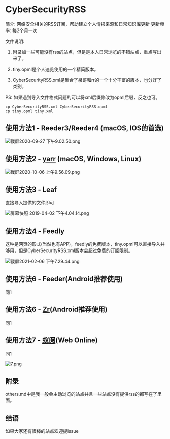 # CyberSecurityRSS
简介: 网络安全相关的RSS订阅，帮助建立个人情报来源和日常知识库更新
更新频率: 每2个月一次

文件说明:

1. 附录加一些可能没有rss的站点，但是是本人日常浏览的不错站点，重点写出来了。

2. tiny.opml是个人速览使用的一个精简版本。

3. CyberSecurityRSS.xml是集合了泉哥和rr的一个十分丰富的版本，也分好了类别。

PS: 如果遇到导入文件格式问题的可以将xml后缀修改为opml后缀，反之也可。

```
cp CyberSecurityRSS.xml CyberSecurityRSS.opml
cp tiny.opml tiny.xml
```

## 使用方法1 - Reeder3/Reeder4 (macOS, IOS的首选)

![截屏2020-09-27 下午9.02.50.png](https://i.loli.net/2020/09/28/NKmtPzv368hiYT9.png)

## 使用方法2 - [yarr](https://github.com/nkanaev/yarr) (macOS, Windows, Linux)

![截屏2020-10-06 上午9.56.09.png](https://i.loli.net/2020/10/06/p9udsMkOQmHAtI8.png)



## 使用方法3 - Leaf

直接导入提供的文件即可

![屏幕快照 2019-04-02 下午4.04.14.png](https://i.loli.net/2019/04/02/5ca317954382b.png)

## 使用方法4 - Feedly

这种是网页的形式(当然也有APP)，feedly的免费版本，tiny.opml可以直接导入并够用，但是CyberSecurityRSS.xml版本会超过免费的订阅限制。

![截屏2021-02-06 下午7.29.44.png](https://i.loli.net/2021/02/06/X6Jkat3O2YcFPvK.png)

## 使用方法6 - Feeder(Android推荐使用)

同1

## 使用方法6 - [Zr](https://www.coolapk.com/apk/176794)(Android推荐使用)

同1

## 使用方法7 - [蚁阅](https://rss.anyant.com/)(Web Online)

同1

![7.png](https://i.loli.net/2021/02/10/pHdIEztoOUeVxv3.png)

## 附录

others.md中是我一般会主动浏览的站点并且一些站点没有提供rss的都写在了里面。

## 结语

如果大家还有很棒的站点欢迎提issue

